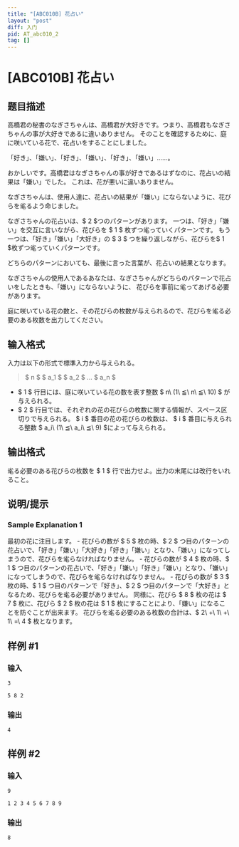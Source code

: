 ```yaml
---
title: "[ABC010B] 花占い"
layout: "post"
diff: 入门
pid: AT_abc010_2
tag: []
---
```


# [ABC010B] 花占い

## 题目描述

[problemUrl]: https://atcoder.jp/contests/abc010/tasks/abc010_2

高橋君の秘書のなぎさちゃんは、高橋君が大好きです。つまり、高橋君もなぎさちゃんの事が大好きであるに違いありません。 そのことを確認するために、庭に咲いている花で、花占いをすることにしました。

「好き」、「嫌い」、「好き」、「嫌い」、「好き」、「嫌い」……。

おかしいです。高橋君はなぎさちゃんの事が好きであるはずなのに、花占いの結果は「嫌い」でした。 これは、花が悪いに違いありません。

なぎさちゃんは、使用人達に、花占いの結果が「嫌い」にならないように、花びらを毟るよう命じました。

なぎさちゃんの花占いは、$ 2 $つのパターンがあります。 一つは、「好き」「嫌い」を交互に言いながら、花びらを $ 1 $ 枚ずつ毟っていくパターンです。 もう一つは、「好き」「嫌い」「大好き」の $ 3 $ つを繰り返しながら、花びらを$ 1 $枚ずつ毟っていくパターンです。

どちらのパターンにおいても、最後に言った言葉が、花占いの結果となります。

なぎさちゃんの使用人であるあなたは、なぎさちゃんがどちらのパターンで花占いをしたときも、「嫌い」にならないように、 花びらを事前に毟ってあげる必要があります。

庭に咲いている花の数と、その花びらの枚数が与えられるので、花びらを毟る必要のある枚数を出力してください。

## 输入格式

入力は以下の形式で標準入力から与えられる。

> $ n $ $ a_1 $ $ a_2 $ ... $ a_n $

- $ 1 $ 行目には、庭に咲いている花の数を表す整数 $ n\ (1\ ≦\ n\ ≦\ 10) $ が与えられる。
- $ 2 $ 行目では、それぞれの花の花びらの枚数に関する情報が、スペース区切りで与えられる。 $ i $ 番目の花の花びらの枚数は、 $ i $ 番目に与えられる整数 $ a_i\ (1\ ≦\ a_i\ ≦\ 9) $によって与えられる。

## 输出格式

毟る必要のある花びらの枚数を $ 1 $ 行で出力せよ。出力の末尾には改行をいれること。

## 说明/提示

### Sample Explanation 1

最初の花に注目します。 - 花びらの数が $ 5 $ 枚の時、$ 2 $ つ目のパターンの花占いで、「好き」「嫌い」「大好き」「好き」「嫌い」となり、「嫌い」になってしまうので、花びらを毟らなければなりません。 - 花びらの数が $ 4 $ 枚の時、$ 1 $ つ目のパターンの花占いで、「好き」「嫌い」「好き」「嫌い」となり、「嫌い」になってしまうので、花びらを毟らなければなりません。 - 花びらの数が $ 3 $ 枚の時、$ 1 $ つ目のパターンで「好き」、$ 2 $ つ目のパターンで「大好き」となるため、花びらを毟る必要がありません。 同様に、花びら $ 8 $ 枚の花は $ 7 $ 枚に、花びら $ 2 $ 枚の花は $ 1 $ 枚にすることにより、「嫌い」になることを防ぐことが出来ます。 花びらを毟る必要のある枚数の合計は、$ 2\ +\ 1\ +\ 1\ =\ 4 $ 枚となります。

## 样例 #1

### 输入

```
3
5 8 2
```

### 输出

```
4
```

## 样例 #2

### 输入

```
9
1 2 3 4 5 6 7 8 9
```

### 输出

```
8
```

